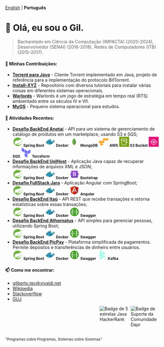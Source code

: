 [English](https://github.com/gilberto-009199/gilberto-009199/blob/main/README.md) | __Português__

# 👋 Olá, eu sou o Gil.
> Bacharelado em Ciência da Computação (IMPACTA) (2020-2024), Desenvolvedor (SENAI) (2016-2018), Redes de Computadores (ITB) (2015-2017).

<!-- ADICIONE INGLÊS E PORTUGUÊS -->

<!--- [![GitHub Game of Life](https://github4life.herokuapp.com/gilberto-009199.gif?z=6)](https://github4life.herokuapp.com/gilberto-009199) -->

<!---
### 🌱 Experiência Profissional:


- **Analista Full Stack em Startup, São Paulo, Brasil:** Front-end com Angular e Back-End com C#, em um marketplace e microservices com Spring Boot.
<br/><small>
        <strong>![Spring Boot](./assets/spring16x16.svg) Spring Boot</strong> 
        <strong>![Java](./assets/java16x16.svg) Java</strong> 
        <strong>![C#](./assets/c-sharp16x16.svg) C#</strong> 
        <strong>![Angular](./assets/angularjs.svg) Angular</strong>
      </small>

- **Analista de Sistemas Full Stack Java em Banco, São Paulo, Brasil:** Trabalhando com aplicações web e Java.
<br/><small>
        <strong>![Spring Boot](./assets/spring16x16.svg) Spring Boot</strong>
        <strong>![Java](./assets/java16x16.svg) Java</strong> 
        <strong>![Servlet](./assets/servelt16x16.svg) Servlet</strong>
        <strong><img src="./assets/jsf.png" width="16" height="16"/> JSP/JSF</strong>
  </small>
-->

#### 💞️ Minhas Contribuições:

- [**Torrent para Java**](https://github.com/gilberto-009199/MyTorrent) - Cliente Torrent implementado em Java, projeto de referência para a implementação do protocolo BitTorrent.
- [**Install-XYZ**](https://github.com/backend-br/como-instalar-xyz) - Repositório com diversos tutoriais para instalar várias coisas em diferentes sistemas operacionais.
- [**Warlords**](https://github.com/warlords2) - Warlords é um jogo de estratégia em tempo real (RTS) ambientado entre os séculos IV e VII.
- [**MyOS**](https://github.com/gilberto-009199/MyOS) - Pequeno sistema operacional para estudos.

#### 🌱 Atividades Recentes:

- [**Desafio BackEnd Anotai**](https://github.com/gilberto-009199/desafio-anotai-backend-aws) - API para um sistema de gerenciamento de catálogo de produtos em um marketplace, usando S3 e SQS;
<br/><small>
        <strong>![Spring Boot](./assets/spring16x16.svg) Spring Boot</strong>
        <strong>![Docker](./assets/docker16x16.svg) Docker</strong>
        <strong>![MongoDB](./assets/mongodb.svg) MongoDB</strong>
        <strong>![AWS](./assets/cloud16x16.svg) AWS</strong>
        <strong>![S3](./assets/Arch_Amazon-Simple-Storage-Service_16.svg) S3 Bucket</strong>
        <strong>![SQS](./assets/Arch_Amazon-Simple-Queue-Service_16.svg) SQS</strong>
        <strong>![Terraform](./assets/terraform16x16.svg) Terraform</strong>
      </small>
- [**Desafio BackEnd UolHost**](https://github.com/gilberto-009199/desafio-uolhost-backend) - Aplicação Java capaz de recuperar informações de arquivos XML e JSON;
<br/><small>
        <strong>![Spring Boot](./assets/spring16x16.svg) Spring Boot</strong>
        <strong>![Docker](./assets/docker16x16.svg) Docker</strong>
        <strong>![Bootstrap](./assets/bootstrap.svg) Bootstrap</strong> 
      </small>
- [**Desafio FullStack Jara**](https://github.com/gilberto-009199/avaliacao-full-stack) - Aplicação Angular com SpringBoot;
<br/><small>
        <strong>![Spring Boot](./assets/spring16x16.svg) Spring Boot</strong>
        <strong>![Docker](./assets/docker16x16.svg) Docker</strong>
        <strong>![Angular](./assets/angularjs.svg) Angular</strong> 
      </small>
- [**Desafio BackEnd Itaú**](https://github.com/gilberto-009199/desafio-itau-backend) - API REST que recebe transações e retorna estatísticas sobre essas transações;
<br/><small>
        <strong>![Spring Boot](./assets/spring16x16.svg) Spring Boot</strong>
        <strong>![Docker](./assets/docker16x16.svg) Docker</strong>
        <strong>![Swagger](./assets/swagger.svg) Swagger</strong>
      </small>
- [**Desafio BackEnd Athornatus**](https://github.com/gilberto-009199/athornatus_vaga) - API simples para gerenciar pessoas, utilizando Spring Boot;
<br/><small>
        <strong>![Spring Boot](./assets/spring16x16.svg) Spring Boot</strong>
        <strong>![Docker](./assets/docker16x16.svg) Docker</strong>
        <strong>![Swagger](./assets/swagger.svg) Swagger</strong>
      </small>
- [**Desafio BackEnd PicPay**](https://github.com/gilberto-009199/picpay-desafio-backend) - Plataforma simplificada de pagamentos. Permite depósitos e transferências de dinheiro entre usuários.
<br/><small>
        <strong>![Spring Boot](./assets/spring16x16.svg) Spring Boot</strong>
        <strong>![Docker](./assets/docker16x16.svg) Docker</strong>
        <strong>![Swagger](./assets/swagger.svg) Swagger</strong>
        <strong>![Kafka](./assets/kafka16x16.svg) Kafka</strong>
      </small>

#### 📫 Como me encontrar:

- [gilberto.tec@vivaldi.net](mailto:gilberto.tec@vivaldi.net)
- [Wikipedia](https://pt.wikipedia.org/wiki/Especial:Contribui%C3%A7%C3%B5es/Tel_front)
- [Stackoverflow](https://stackoverflow.com/users/12253435/gil)
- [GUJ](https://www.guj.com.br/u/gil090199/activity)

<!-- [Leia Mais]() -->

[<img alt="Badge de Suporte da Comunidade Dapr" align="right" width="100" height="100" src="https://assets.holopin.io/eyJidWNrZXQiOiJob2xvcGluLWFzc2V0cyIsImtleSI6ImFzc2V0cy9jbG80MmhnanIxOTg2ODBmbWs1ZGd6Y3dyOSIsImVkaXRzIjp7InJvdGF0ZSI6bnVsbH19">](
https://www.holopin.io/@gilberto009199
)

[<img alt="Badge de 5 estrelas Java HackerRank" align="right" width="100" height="100" src="https://github.com/user-attachments/assets/a2a523f6-1c89-442c-92e1-cbf240910479">](
https://www.hackerrank.com/profile/gilberto_tec
)
<!--[<img alt="Contador de Visitas" src="https://profile-counter.glitch.me/gilberto-009199/count.svg">](https://profile-counter.glitch.me/gilberto-009199/count.svg)
-->

<!---
gilberto-009199/gilberto-009199 é um ✨ repositório especial ✨ porque seu `README.md` (este arquivo) aparece no seu perfil do GitHub.
Você pode clicar no link de visualização para ver suas alterações.
--->
<small style="float: left;">"Programas sobre Programas, Sistemas sobre Sistemas"</small>

